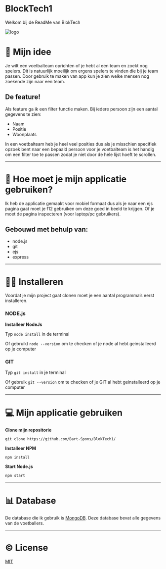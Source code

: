 # BlockTech1

Welkom bij de ReadMe van BlokTech

![logo](https://user-images.githubusercontent.com/62010539/225015949-e18c0002-4816-4f25-91b5-1c5142f42faf.png)


# 🤔 Mijn idee

Je wilt een voetbalteam oprichten of je hebt al een team en zoekt nog spelers. Dit is natuurlijk moeilijk om ergens spelers te vinden die bij je team passen. Door gebruik te maken van app kun je zien welke mensen nog zoekende zijn naar een team.

## De feature!

Als feature ga ik een filter functie maken. Bij iedere persoon zijn een aantal gegevens te zien:
- Naam
- Positie
- Woonplaats

In een voetbalteam heb je heel veel posities dus als je misschien specifiek opzoek bent naar een bepaald persoon voor je voetbalteam is het handig om een filter toe te passen zodat je niet door de hele lijst hoeft te scrollen.

***

# 📖 Hoe moet je mijn applicatie gebruiken?

Ik heb de applicatie gemaakt voor mobiel formaat dus als je naar een ejs pagina gaat moet je f12 gebruiken om deze goed in beeld te krijgen. Of je moet de pagina inspecteren (voor laptop/pc gebruikers).

## Gebouwd met behulp van:
- node.js
- git
- ejs
- express

***

# 💁‍♂️ Installeren
Voordat je mijn project gaat clonen moet je een aantal programma’s eerst installeren.

### NODE.js
**Installeer NodeJs**

Typ `node install` in de terminal

Of gebruikt `node --version` om te checken of je node al hebt geinstalleerd op je computer

### GIT
Typ `git install` in je terminal

Of gebruik `git --version` om te checken of je GIT al hebt geinstalleerd op je computer

***

# 💻 Mijn applicatie gebruiken

**Clone mijn repositorie**

`git clone https://github.com/Bart-Spons/BlokTech1/`

**Installeer NPM**

`npm install`

**Start Node.js**

`npm start`

***

# 📊 Database

De database die ik gebruik is [MongoDB](https://www.mongodb.com/). Deze database bevat alle gegevens van de voetballers.

***

# ©️ License
[MIT](https://github.com/Bart-Spons/BlokTech1/blob/main/LICENSE)
